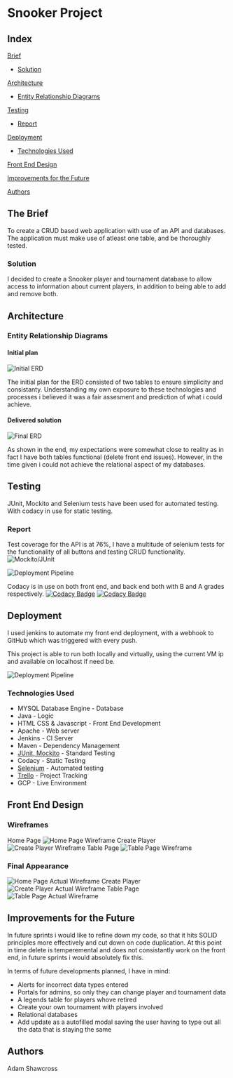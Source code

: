 # Snooker Project


## Index
[Brief](#brief)
   * [Solution](#solution)
   
[Architecture](#architecture)
   * [Entity Relationship Diagrams](#erd)
	
[Testing](#testing)
   * [Report](#report)

     
[Deployment](#depl)
   * [Technologies Used](#tech)
     
[Front End Design](#FE)

[Improvements for the Future](#improve)

[Authors](#auth)

<a name="brief"></a>
## The Brief

To create a CRUD based web application with use of an API and databases. The application must make use of atleast one table, and be thoroughly tested.

<a name="solution"></a>
### Solution

I decided to create a Snooker player and tournament database to allow access to information about current players, in addition to being able to add and remove both.

<a name="architecture"></a>
## Architecture
<a name="erd"></a>
### Entity Relationship Diagrams
#### Initial plan
![Initial ERD](/Documentation/InitialERD.png)

The initial plan for the ERD consisted of two tables to ensure simplicity and consistanty. Understanding my own exposure to these technologies and processes i believed it was a fair assesment and prediction of what i could achieve.

#### Delivered solution
![Final ERD](/Documentation/ERD_Final.jpg)

As shown in the end, my expectations were somewhat close to reality as in fact I have both tables functional (delete front end issues). However, in the time given i could not achieve the relational aspect of my databases. 

<a name="testing"></a>
## Testing

JUnit, Mockito and Selenium tests have been used for automated testing. With codacy in use for static testing.

<a name="report"></a>
### Report

Test coverage for the API is at 76%, I have a multitude of selenium tests for the functionality of all buttons and testing CRUD functionality.
![Mockito/JUnit](/Documentation/.png)

![Deployment Pipeline](/Documentation/.png)

Codacy is in use on both front end, and back end both with B and A grades respectively. 
[![Codacy Badge](https://api.codacy.com/project/badge/Grade/dabab8e56e484860a592f0a29b082e8e)](https://www.codacy.com/manual/Adam-Shawcross/project_API?utm_source=github.com&amp;utm_medium=referral&amp;utm_content=Adam-Shawcross/project_API&amp;utm_campaign=Badge_Grade)
[![Codacy Badge](https://api.codacy.com/project/badge/Grade/2dccfe3aa0744e8aaabe32e0ab825d98)](https://www.codacy.com/manual/Adam-Shawcross/snooker-project?utm_source=github.com&amp;utm_medium=referral&amp;utm_content=Adam-Shawcross/snooker-project&amp;utm_campaign=Badge_Grade)



<a name="depl"></a>
## Deployment

I used jenkins to automate my front end deployment, with a webhook to GitHub which was triggered with every push.

This project is able to run both locally and virtually, using the current VM ip and available on localhost if need be. 

![Deployment Pipeline](/folder/file.png)
<a name="tech"></a>
### Technologies Used

* MYSQL Database Engine - Database
* Java - Logic
* HTML CSS & Javascript - Front End Development
* Apache - Web server
* Jenkins - CI Server
* Maven - Dependency Management
* [JUnit, Mockito](https://github.com/Adam-Shawcross/project_API) - Standard Testing
* Codacy - Static Testing
* [Selenium](https://github.com/Adam-Shawcross/SoloProject-SeleniumTests) - Automated testing
* [Trello](https://trello.com/b/DGzwV3Ss/snooker-player-database) - Project Tracking
* GCP - Live Environment

<a name="FE"></a>
## Front End Design
### Wireframes
Home Page
![Home Page Wireframe](/Documentation/HomePage.png)
Create Player
![Create Player Wireframe](/Documentation/CreatePage.png)
Table Page
![Table Page Wireframe](/Documentation/Create.png)

### Final Appearance
![Home Page Actual Wireframe](/Documentation/HomePageActual.png)
Create Player
![Create Player Actual Wireframe](/Documentation/CreatePageActual.png)
Table Page
![Table Page Actual Wireframe](/Documentation/TablePageActual.png)
<a name="improve"></a>
## Improvements for the Future

In future sprints i would like to refine down my code, so that it hits SOLID principles more effectively and cut down on code duplication. At this point in time delete is temperemental and does not consistantly work on the front end, in future sprints i would absolutely fix this. 

In terms of future developments planned, I have in mind:

* Alerts for incorrect data types entered
* Portals for admins, so only they can change player and tournament data
* A legends table for players whove retired 
* Create your own tournament with players involved
* Relational databases
* Add update as a autofilled modal saving the user having to type out all the data that is staying the same



<a name="auth"></a>
## Authors

Adam Shawcross

